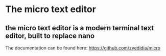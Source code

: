 # The micro text editor
## the micro text editor is a modern terminal text editor, built to replace nano
The documentation can be found here: https://github.com/zyedidia/micro